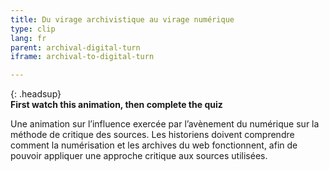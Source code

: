 ```yaml
---
title: Du virage archivistique au virage numérique
type: clip
lang: fr
parent: archival-digital-turn
iframe: archival-to-digital-turn

---
```


{: .headsup}                            
**First watch this animation, then complete the quiz**

Une animation sur l’influence exercée par l’avènement du numérique sur la méthode de critique des sources. Les historiens doivent comprendre comment la numérisation et les archives du web fonctionnent, afin de pouvoir appliquer une approche critique aux sources utilisées.  
<!-- more -->
